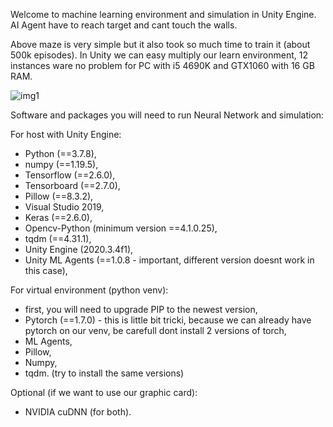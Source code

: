 Welcome to machine learning environment and simulation in Unity Engine.
AI Agent have to reach target and cant touch the walls.

Above maze is very simple but it also took so much time to train it (about 500k episodes).
In Unity we can easy multiply our learn environment, 12 instances ware no problem for PC with i5 4690K and GTX1060 with 16 GB RAM.

![img1](https://user-images.githubusercontent.com/37455393/139258751-eaa3c24d-69c8-45a7-bf85-eb528214c063.png)

Software and packages you will need to run Neural Network and simulation:

For host with Unity Engine:
- Python (==3.7.8),
- numpy (==1.19.5),
- Tensorflow (==2.6.0),
- Tensorboard (==2.7.0),
- Pillow (==8.3.2),
- Visual Studio 2019,
- Keras (==2.6.0),
- Opencv-Python (minimum version ==4.1.0.25),
- tqdm (==4.31.1),
- Unity Engine (2020.3.4f1),
- Unity ML Agents (==1.0.8 - important, different version doesnt work in this case),

For virtual environment (python venv):
- first, you will need to upgrade PIP to the newest version,
- Pytorch (==1.7.0) - this is little bit tricki, because we can already have pytorch on our venv, be carefull dont install 2 versions of torch,
- ML Agents,
- Pillow,
- Numpy, 
- tqdm. 
(try to install the same versions)

Optional (if we want to use our graphic card):
- NVIDIA cuDNN (for both).
